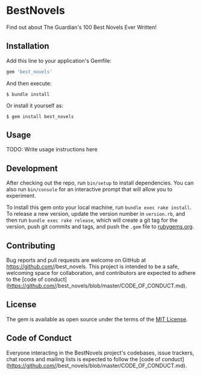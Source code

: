 # BestNovels

Find out about The Guardian's 100 Best Novels Ever Written!

## Installation

Add this line to your application's Gemfile:

```ruby
gem 'best_novels'
```

And then execute:

    $ bundle install

Or install it yourself as:

    $ gem install best_novels

## Usage

TODO: Write usage instructions here

## Development

After checking out the repo, run `bin/setup` to install dependencies. You can also run `bin/console` for an interactive prompt that will allow you to experiment.

To install this gem onto your local machine, run `bundle exec rake install`. To release a new version, update the version number in `version.rb`, and then run `bundle exec rake release`, which will create a git tag for the version, push git commits and tags, and push the `.gem` file to [rubygems.org](https://rubygems.org).

## Contributing

Bug reports and pull requests are welcome on GitHub at https://github.com/<github username>/best_novels. This project is intended to be a safe, welcoming space for collaboration, and contributors are expected to adhere to the [code of conduct](https://github.com/<github username>/best_novels/blob/master/CODE_OF_CONDUCT.md).


## License

The gem is available as open source under the terms of the [MIT License](https://opensource.org/licenses/MIT).

## Code of Conduct

Everyone interacting in the BestNovels project's codebases, issue trackers, chat rooms and mailing lists is expected to follow the [code of conduct](https://github.com/<github username>/best_novels/blob/master/CODE_OF_CONDUCT.md).
